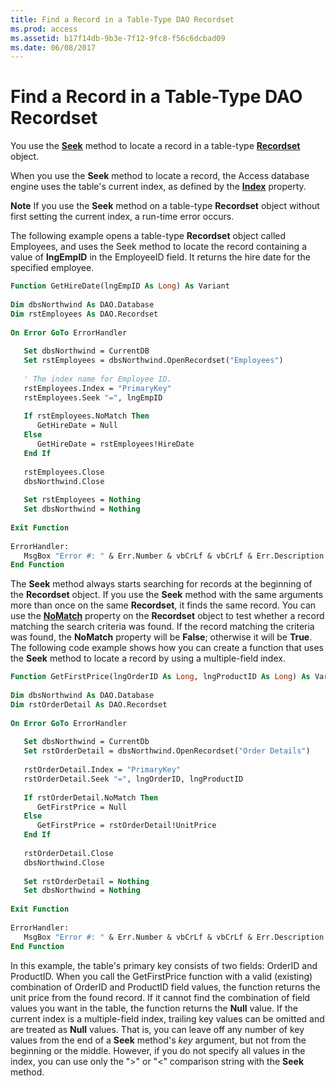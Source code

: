 ```yaml
---
title: Find a Record in a Table-Type DAO Recordset
ms.prod: access
ms.assetid: b17f14db-9b3e-7f12-9fc8-f56c6dcbad09
ms.date: 06/08/2017
---
```



# Find a Record in a Table-Type DAO Recordset

You use the  **[Seek](../../../api/overview/Access.md)** method to locate a record in a table-type **[Recordset](../../../api/overview/Access.md)** object.

When you use the  **Seek** method to locate a record, the Access database engine uses the table's current index, as defined by the **[Index](../../../api/overview/Access.md)** property.

 **Note**   If you use the **Seek** method on a table-type **Recordset** object without first setting the current index, a run-time error occurs.

The following example opens a table-type  **Recordset** object called Employees, and uses the Seek method to locate the record containing a value of **lngEmpID** in the EmployeeID field. It returns the hire date for the specified employee.



```vb
Function GetHireDate(lngEmpID As Long) As Variant 
 
Dim dbsNorthwind As DAO.Database 
Dim rstEmployees As DAO.Recordset 
 
On Error GoTo ErrorHandler 
 
   Set dbsNorthwind = CurrentDB 
   Set rstEmployees = dbsNorthwind.OpenRecordset("Employees") 
 
   ' The index name for Employee ID. 
   rstEmployees.Index = "PrimaryKey" 
   rstEmployees.Seek "=", lngEmpID 
 
   If rstEmployees.NoMatch Then 
      GetHireDate = Null 
   Else 
      GetHireDate = rstEmployees!HireDate 
   End If 
 
   rstEmployees.Close 
   dbsNorthwind.Close 
 
   Set rstEmployees = Nothing 
   Set dbsNorthwind = Nothing 
 
Exit Function 
 
ErrorHandler: 
   MsgBox "Error #: " & Err.Number & vbCrLf & vbCrLf & Err.Description 
End Function
```

The  **Seek** method always starts searching for records at the beginning of the **Recordset** object. If you use the **Seek** method with the same arguments more than once on the same **Recordset**, it finds the same record.
You can use the  **[NoMatch](../../../api/overview/Access.md)** property on the **Recordset** object to test whether a record matching the search criteria was found. If the record matching the criteria was found, the **NoMatch** property will be **False**; otherwise it will be **True**.
The following code example shows how you can create a function that uses the  **Seek** method to locate a record by using a multiple-field index.



```vb
Function GetFirstPrice(lngOrderID As Long, lngProductID As Long) As Variant 
 
Dim dbsNorthwind As DAO.Database 
Dim rstOrderDetail As DAO.Recordset 
 
On Error GoTo ErrorHandler 
 
   Set dbsNorthwind = CurrentDb 
   Set rstOrderDetail = dbsNorthwind.OpenRecordset("Order Details") 
 
   rstOrderDetail.Index = "PrimaryKey" 
   rstOrderDetail.Seek "=", lngOrderID, lngProductID 
 
   If rstOrderDetail.NoMatch Then 
      GetFirstPrice = Null 
   Else 
      GetFirstPrice = rstOrderDetail!UnitPrice 
   End If 
 
   rstOrderDetail.Close 
   dbsNorthwind.Close 
 
   Set rstOrderDetail = Nothing 
   Set dbsNorthwind = Nothing 
 
Exit Function 
 
ErrorHandler: 
   MsgBox "Error #: " & Err.Number & vbCrLf & vbCrLf & Err.Description 
End Function
```

In this example, the table's primary key consists of two fields: OrderID and ProductID. When you call the GetFirstPrice function with a valid (existing) combination of OrderID and ProductID field values, the function returns the unit price from the found record. If it cannot find the combination of field values you want in the table, the function returns the  **Null** value.
If the current index is a multiple-field index, trailing key values can be omitted and are treated as  **Null** values. That is, you can leave off any number of key values from the end of a **Seek** method's _key_ argument, but not from the beginning or the middle. However, if you do not specify all values in the index, you can use only the ">" or "<" comparison string with the **Seek** method.

